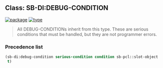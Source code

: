 ## Class: SB-DI:DEBUG-CONDITION
[![package](https://img.shields.io/badge/Package-SB--DI-5f9ea0.svg?style=social&colorA=999999)](../) [![type](https://img.shields.io/badge/Type-Class-5f9ea0.svg?style=social&colorA=999999)](../#class) 

> All DEBUG-CONDITIONs inherit from this type. These are serious conditions
> that must be handled, but they are not programmer errors.

### Precedence list
```cl
(sb-di:debug-condition serious-condition condition sb-pcl::slot-object
 t)
```
